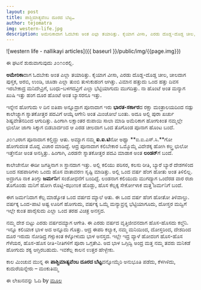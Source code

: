 ```yaml
---
layout: post
title: ಪಾಶ್ಚಿಮಾತ್ಯವೆಂಬ ದೂರದ ಬೆಟ್ಟ…
author: tejomatra
img: western-life.jpg
description: ಅಮೇರಿಕಾದಾಗ ಓದಬೇಕು ಅಂತ ಎಲ್ಲಾ ತಯಾರಿತ್ತು. ಕೈಯಾಗ ವೀಸಾ, ಎರಡು ದೊಡ್ಡ-ದೊಡ್ಡ ಚೀಲ, ಚೀಲದಾಗ ಪುಸ್ತಕ, ಅರಬಿ, ಉಂಡಿ, ಚೂಡಾ ಎಲ್ಲಾ ತುಂಬಿ ತುಳುಕುಹಂಗ ಆಗಿತ್ತು. ವಿಮಾನ ಹತ್ತುದು ಒಂದ ಹತ್ತು ದಿವಸ ಇರಬೇಕಾದ್ರ ಮನಿದೇವ್ರಿಗೆ, ಬಂಧು-ಬಳಗದವ್ರಿಗೆ ಎಲ್ಲಾ ಭೆಟ್ಟಿಯಾಗುದು ಮುಗದಿತ್ತು.
---
```


![western life - nallikayi articles]({{ baseurl }}/public/img/{{page.img}})

<i class="fa fa-quote-left fa fa-pull-left fa-border"></i>ಈ ಘಟನೆ ಶುರುವಾಗುವುದು  ೨೦೧೦ರಲ್ಲಿ.

**ಅಮೇರಿಕಾ**ದಾಗ ಓದಬೇಕು ಅಂತ ಎಲ್ಲಾ ತಯಾರಿತ್ತು. ಕೈಯಾಗ ವೀಸಾ, ಎರಡು ದೊಡ್ಡ-ದೊಡ್ಡ ಚೀಲ, ಚೀಲದಾಗ ಪುಸ್ತಕ, ಅರಬಿ, ಉಂಡಿ, ಚೂಡಾ ಎಲ್ಲಾ ತುಂಬಿ ತುಳುಕುಹಂಗ ಆಗಿತ್ತು. ವಿಮಾನ ಹತ್ತುದು ಒಂದ ಹತ್ತು ದಿವಸ ಇರಬೇಕಾದ್ರ ಮನಿದೇವ್ರಿಗೆ, ಬಂಧು-ಬಳಗದವ್ರಿಗೆ ಎಲ್ಲಾ ಭೆಟ್ಟಿಯಾಗುದು ಮುಗದಿತ್ತು. ನಾ ಹೊಂಟೆ ಅಂತ ಮನ್ಯಾಗ ಖುಷಿ ಇತ್ತು ಹಂಗ ದೂರ ಹೊಂಟೆ ಅಂತ ಬ್ಯಾಸರನೂ ಇತ್ತು. 

ಇನ್ನೇನ ಹೋಗುದು ೪ ದಿನ ಐತಿಪಾ ಅನ್ನೂದ್ರಾಗ ಪೂನಾದಾಗ ಇರು **ಭಾರತ-ಸರ್ಕಾರ**ದ ರಕ್ಷಾ ಮಂತ್ರಾಲಯದಿಂದ ನಡ್ಸು ಕಾಲೇಜ್ನ್ಯಾಗ ಸ್ನಾತಕೋತ್ತರ ಪದವಿಗೆ ಆಯ್ಕೆ ಆಗೇನಿ ಅಂತ ಮಿಂಚೋಲೆ ಬಂತು. ಅದೂ ಅಲ್ಲಿ ಪುರಾ ಖರ್ಚು ಶಿಷ್ಯವೇತನದಿಂದ ಆಗುದಿತ್ತು. ಹಿಂಗಾಗಿ ಲಕ್ಷಾಂತರ ರುಪಾಯಿ ಸಾಲಾ ಮಾಡಿ ಅಮೆರಿಕಾಗ ಹೋಗುಕಿಂತ ನಮ್ಮಲ್ಲೇ ಛುಲೋ ಜಾಗಾ ಸಿಕ್ಕಾಗ ಬಿಡಬಾರ್ದಂದ ಆ ಎರಡ ಚೀಲದಾಗ ಒಂದ ತೊಗೊಂಡ ಪೂನಾಗ ಹೊಂಟ ಬಂದೆ.

೨೦೧೨ರಾಗ ಪೂನಾದಾಗ ಕಲ್ತಿದ್ದು ಆತು. ಅಮ್ಯಾಗ ನಮ್ಮ **ಐ.ಐ.ಟಿ**ನೋ ಅಥ್ವಾ **ಐ.ಐ.ಎಸ್.ಸಿ.**ಗೋ ಹೋಗುದಂತ ಮೊದ್ಲ ವಿಚಾರ ಮಾಡಿದ್ದೆ. ಆದ್ರ ಪೂನಾದಾಗ ಕಲಿಬೇಕಾರ ಒಮ್ಮೊಮ್ಮೆ ವಿದೇಶಕ್ಕ ಹೋಗಿ ಕಲ್ತ್ರ ಛುಲೋ ಇತ್ತೇನೋ ಅಂತ ಅನಸ್ತಿತ್ತು. ಹಿಂಗಾಗಿ, ಎರಡನೇ ಸ್ನಾತಕೋತ್ತರ ಪದವಿ ಮಾಡಾಕ ಅಂತ **ಲಂಡನ್**ಗೆ ಬಂದೆ.

ಕಾಲೇಜೇನೋ ಈಡೀ ಜಗತ್ತಿನಾಗ ೫ ಸ್ಥಾನದಾಗ ಇತ್ತು. ಅಲ್ಲಿ ಕಲಿಯು ಪರಿಸರ, ಕಲಸು ರೀತಿ, ಬ್ಯಾರೆ ಬ್ಯಾರೆ ದೇಶಗಳಿಂದ ಬಂದ ಸಹಪಾಠಿಗಳು ಒಂದು ಹೊಸ ವಾತಾವರಣ ಸೃಷ್ಟಿ ಮಾಡಿತ್ತು. ಅಲ್ಲಿ ಒಂದ ವರ್ಷ ಹೆಂಗ ಹೋತು ಅಂತ ತಿಳಿಲಿಲ್ಲ. ಅದ್ರಾಗೂ ನಾಕ ತಿಂಗ್ಳು **ಜರ್ಮನಿ**ಗೆ ಸಂಶೋಧನೆಗೆ ಬಂದಿದ್ದೆ. ಲಂಡನಾಗ ಕಲಿಯುದು ಮುಗದ್ಯ್ಮಾಗ ಒಂದೆರಡ ವಾರ ರಜಾ ತೊಗೊಂಡು ಮನಿಗೆ ಹೋಗಿ ರೊಟ್ಟಿ-ಝುಣುಕ ಹೊಡ್ದು, ಹೊಸ ಕೆಲ್ಸಕ್ಕ ಸೇರ್ಕೋಳಾಕ ಮತ್ತ ಜರ್ಮನಿಗೆ ಬಂದೆ. 

ಈಗ ಜರ್ಮನಿದಾಗ ಕೆಲ್ಸ ಮಾಡ್ಕೋತ ಒಂದ ವರ್ಷದ ಮ್ಯಾಲೆ ಆತು. ಈ ಒಂದ ವರ್ಷ ಹೆಂಗ ಹೋತೋ ತಿಳಿವಾಲ್ತು. ವರ್ಷಕ್ಕ ಒಂದ-ಪಾಟಿ ಅಷ್ಟ ಊರಿಗೆ ಹೋಗುದು, ವರ್ಷಕ್ಕ ಒಮ್ಮೆ ಮನ್ಯಾವ್ರನ್ನ ಭೆಟ್ಟಿಯಾಗೂದು, ದೋಸ್ತರ ಮದ್ವಿಗೆ ಇಲ್ಲೇ ಕುಂತ ಹಾರೈಸುದು ಎಲ್ಲಾ ಒಂದ ತರಹ ವಿಚಿತ್ರ ಅನಸ್ತದ.

ನಮ್ಮ ದೇಶ ಬಿಟ್ಟು ಎರಡು ವರ್ಷದಮ್ಯಾಗ ಆಗೇತಿ. ಈ ಎರಡು ವರ್ಷದ ವೃತ್ತಿಜೀವನದಾಗ ಹೊಸ-ಹೊಸದು ಕಲ್ತೆನಿ. ಇನ್ನೂ ಕಲಿಯಾಕ ಭಾಳ ಅದ ಅನ್ನೂದು ಗೊತ್ತು. ಆದ್ರ ಈಪರಿ ಕಲ್ಯಾಕ, ನಮ್ಮ ಮನಿಯಿಂದ, ದೋಸ್ತರಿಂದ, ದೇಶದಿಂದ ದೂರ ಇರುದು ನೋಡಿದ್ರ ಗಳ್ಸುಕಿಂತ ಕಳ್ಕೋಳುದು ಭಾಳ ಅನಸ್ತದ. ಇಲ್ಲೇ ಇದ್ರ ವ್ಯಾಳೆ ಹೋದಂಗ ಹೊಸ-ಹೊಸ ಗೆಳೆಯರ, ಹೊಸ-ಹೊಸ ರೀತಿ-ನೀತಿಗಳಿಗೆ ಪೂರಾ ಒಗ್ಗತೇವಿ. ಅದ ಭಾಳ ಒಗ್ಗಿದ್ವಿ ಅಂದ್ರ ಮತ್ತ ನಮ್ಮ ತವರು ಮನಿಕಡೆ ಹೋಗುದು ಶಕ್ಯ ಆಗ್ದಿರಬಹುದು. ಇವಕೆಲ್ಲ ಕಾಲನ ಉತ್ತರ ಹೇಳ್ಬೇಕು.

ಕಾಲ ಮಿಂಚುವ ಮುನ್ನ
ಈ **ಪಾಶ್ಚಿಮಾತ್ಯವೆಂಬ ದೂರದ ಬೆಟ್ಟ**ವನ್ನೋಮ್ಮೆರಿ
ಅನುಭೂತಿ ಪಡೆದು, ಕೆಳಗಿಳಿದು, ಕುದುರೆಯನ್ನೇರು – ಮಂಕುತಿಮ್ಮ

ಈ ಲೇಖನವನ್ನು ಓದಿ by [ಮೂಲ](https://tejomatra.wordpress.com/2014/12/09/%E0%B2%AA%E0%B2%BE%E0%B2%B6%E0%B3%8D%E0%B2%9A%E0%B2%BF%E0%B2%AE%E0%B2%BE%E0%B2%A4%E0%B3%8D%E0%B2%AF-%E0%B2%A6%E0%B3%82%E0%B2%B0%E0%B2%A6-%E0%B2%AC%E0%B3%86%E0%B2%9F/)

